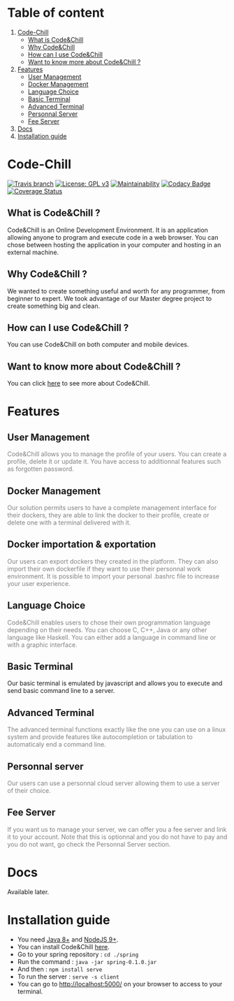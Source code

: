 # Table of content
1. [Code-Chill](#code-chill)
	* [What is Code&Chill](#what-is-codechill-)
	* [Why Code&Chill](#why-codechill-)
	* [How can I use Code&Chill](#how-can-i-use-codechill-)
	* [Want to know more about Code&Chill ?](#want-to-know-more-about-codechill-)
2. [Features](#features)
	* [User Management](#user-management)
	* [Docker Management](#docker-management)
	* [Language Choice](#language-choice)
	* [Basic Terminal](#basic-terminal)
	* [Advanced Terminal](#advanced-terminal)
	* [Personnal Server](#personnal-server)
	* [Fee Server](#fee-server)
3. [Docs](#docs)
4. [Installation guide](#installation-guide)

# Code-Chill

[![Travis branch](https://img.shields.io/travis/CodeChillAlluna/code-chill/master.svg?style=flat-square)](https://travis-ci.org/CodeChillAlluna/code-chill)
[![License: GPL v3](https://img.shields.io/badge/License-GPL%20v3-blue.svg)](https://github.com/CodeChillAlluna/code-chill/blob/master/LICENSE)
[![Maintainability](https://api.codeclimate.com/v1/badges/b61e96a6f14db189b5b1/maintainability)](https://codeclimate.com/github/CodeChillAlluna/code-chill/maintainability)
[![Codacy Badge](https://api.codacy.com/project/badge/Grade/3373b12b915d4be68943182e1c2ff979)](https://www.codacy.com/app/Lulu300/code-chill?utm_source=github.com&amp;utm_medium=referral&amp;utm_content=CodeChillAlluna/code-chill&amp;utm_campaign=Badge_Grade)
[![Coverage Status](https://coveralls.io/repos/github/CodeChillAlluna/code-chill/badge.svg?branch=master)](https://coveralls.io/github/CodeChillAlluna/code-chill?branch=master)


## What is Code&Chill ?
Code&Chill is an Online Development Environment.
It is an application allowing anyone to program and execute code in a web browser.
You can chose between hosting the application in your computer and hosting in an external machine.

## Why Code&Chill ?
We wanted to create something useful and worth for any programmer, from beginner to expert. We took advantage of our Master degree project to create something big and clean.

## How can I use Code&Chill ?
You can use Code&Chill on both computer and mobile devices.

## Want to know more about Code&Chill ?
You can click <a href="https://github.com/CodeChillAlluna/code-chill">here</a> to see more about Code&Chill.

# Features
## User Management 
<span style="color:grey;">Code&Chill allows you to manage the profile of your users. You can create a profile, delete it or update it. You have access to additionnal features such as forgotten password.</span>
## Docker Management
<span style="color:grey;">Our solution permits users to have a complete management interface for their dockers, they are able to link the docker to their profile, create or delete one with a terminal delivered with it.</span>
## Docker importation & exportation
<span style="color:grey;">Our users can export dockers they created in the platform. They can also import their own dockerfile if they want to use their personnal work environment. It is possible to import your personal .bashrc file to increase your user experience.</span>
## Language Choice
<span style="color:grey;">Code&Chill enables users to chose their own programmation language depending on their needs. You can choose C, C++, Java or any other language like Haskell. You can either add a language in command line or with a graphic interface.</span>
## Basic Terminal 
Our basic terminal is emulated by javascript and allows you to execute and send basic command line to a server.
## Advanced Terminal
<span style="color:grey;">The advanced terminal functions exactly like the one you can use on a linux system and provide features like autocompletion or tabulation to automaticaly end a command line.</span>
## Personnal server
<span style="color:grey;">Our users can use a personnal cloud server allowing them to use a server of their choice.</span>
## Fee Server
<span style="color:grey;">If you want us to manage your server, we can offer you a fee server and link it to your account. Note that this is optionnal and you do not have to pay and you do not want, go check the Personnal Server section.</span>

# Docs
Available later.

# Installation guide
* You need <a href="http://www.oracle.com/technetwork/java/javase/downloads/jre8-downloads-2133155.html">Java 8+</a> and <a href="https://nodejs.org/en/">NodeJS 9+</a>.
* You can install Code&Chill <a href="https://github.com/CodeChillAlluna/code-chill/releases">here</a>.
* Go to your spring repository : `cd ./spring`
* Run the command : `java -jar spring-0.1.0.jar`
* And then : `npm install serve`
* To run the server : `serve -s client` 
* You can go to <a href="http://localhost:5000/">http://localhost:5000/</a> on your browser to access to your terminal.
